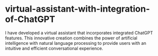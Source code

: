 # virtual-assistant-with-integration-of-ChatGPT
I have developed a virtual assistant that incorporates integrated ChatGPT features. This innovative creation combines the power of artificial intelligence with natural language processing to provide users with an intuitive and efficient conversational experience.
